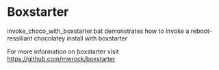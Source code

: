 # Boxstarter
invoke_choco_with_boxstarter.bat demonstrates how to invoke a reboot-ressiliant chocolatey install with boxstarter

For more information on boxstarter visit https://github.com/mwrock/boxstarter
